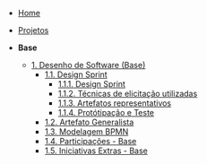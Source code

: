 <!-- docs/_sidebar.md -->

- [Home](/docs)
- [Projetos](/docs/Projetos/Projetos.md)

- **Base**
  - [1. Desenho de Software (Base)](/docs/Base/1.Base.md)
    - [1.1. Design Sprint](/docs/Base/1.1.DesignSprint.md)
      - [1.1.1. Design Sprint](/docs/Base/1.1.1.DesignSprint.md)
      - [1.1.2. Técnicas de elicitação utilizadas](/docs/Base/1.1.2.TecnicasElicitacao.md)
      - [1.1.3. Artefatos representativos](/docs/Base/1.1.3.ArtefatosRepresentativos.md)
      - [1.1.4. Protótipação e Teste](/docs/Base/1.1.4.PrototipacaoTeste.md)
    - [1.2. Artefato Generalista](/docs/Base/1.2.ArtefatoGeneralista.md)
    - [1.3. Modelagem BPMN](/docs/Base/1.3.ModelagemBPMN.md)
    - [1.4. Participações - Base](/docs/Base/1.4.ParticipacoesBase.md)
    - [1.5. Iniciativas Extras - Base](/docs/Base/1.5.IniciativasExtras.md)


